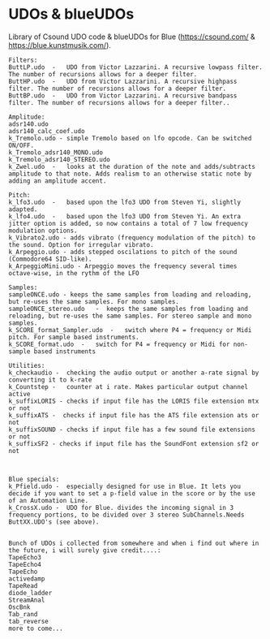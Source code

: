 # UDOs & blueUDOs

Library of Csound UDO code & blueUDOs for Blue (https://csound.com/ & https://blue.kunstmusik.com/).


    Filters:
    ButtLP.udo  -   UDO from Victor Lazzarini. A recursive lowpass filter. The number of recursions allows for a deeper filter.
    ButtHP.udo  -   UDO from Victor Lazzarini. A recursive highpass filter. The number of recursions allows for a deeper filter.
    ButtBP.udo  -   UDO from Victor Lazzarini. A recursive bandpass filter. The number of recursions allows for a deeper filter..
    
    Amplitude:
    adsr140.udo
    adsr140_calc_coef.udo
    k_Tremolo.udo - simple Tremolo based on lfo opcode. Can be switched ON/OFF.
    k_Tremolo_adsr140_MONO.udo
    k_Tremolo_adsr140_STEREO.udo
    k_Zwel.udo  -   looks at the duration of the note and adds/subtracts amplitude to that note. Adds realism to an otherwise static note by adding an amplitude accent.
    
    Pitch:
    k_lfo3.udo  -   based upon the lfo3 UDO from Steven Yi, slightly adapted. 
    k_lfo4.udo  -   based upon the lfo3 UDO from Steven Yi. An extra jitter option is added, so now contains a total of 7 low frequency	modulation options.
    k_Vibrato2.udo - adds vibrato (frequency modulation of the pitch) to the sound. Option for irregular vibrato.
    k_Arpeggio.udo - adds stepped oscilations to pitch of the sound (Commodore64 SID-like).
    k_ArpeggioMini.udo - Arpeggio moves the frequency several times octave-wise, in the rythm of the LFO
    
    Samples:
    sampleONCE.udo - keeps the same samples from loading and reloading, but re-uses the same samples. For mono samples.
    sampleONCE_stereo.udo   -  keeps the same samples from loading and reloading, but re-uses the same samples. For stereo sample and mono samples. 
    k_SCORE_format_Sampler.udo  -   switch where P4 = frequency or Midi pitch. For sample based instruments. 
    k_SCORE_format.udo  -   switch for P4 = frequency or Midi for non-sample based instruments
    
    Utilities:
    k_checkaudio -  checking the audio output or another a-rate signal by converting it to k-rate
    k_Countstep -   counter at i rate. Makes particular output channel active
    k_suffixLORIS - checks if input file has the LORIS file extension mtx or not
    k_suffixATS -  checks if input file has the ATS file extension ats or not
    k_suffixSOUND - checks if input file has a few sound file extensions or not
    k_suffixSF2 - checks if input file has the SoundFont extension sf2 or not
    
    
    
    Blue specials:
    k_Pfield.udo -  especially designed for use in Blue. It lets you decide if you want to set a p-field value in the score or by the use of an Automation Line.
    k_CrossX.udo -  UDO for Blue. divides the incoming signal in 3 frequency portions, to be divided over 3 stereo SubChannels.Needs ButtXX.UDO's (see above).
    
    
    Bunch of UDOs i collected from somewhere and when i find out where in the future, i will surely give credit....:
    TapeEcho3
    TapeEcho4
    TapeEcho
    activedamp
    TapeRead
    diode_ladder
    StreamAnal
    OscBnk
    Tab_rand
    tab_reverse
    more to come...
    

   





   
